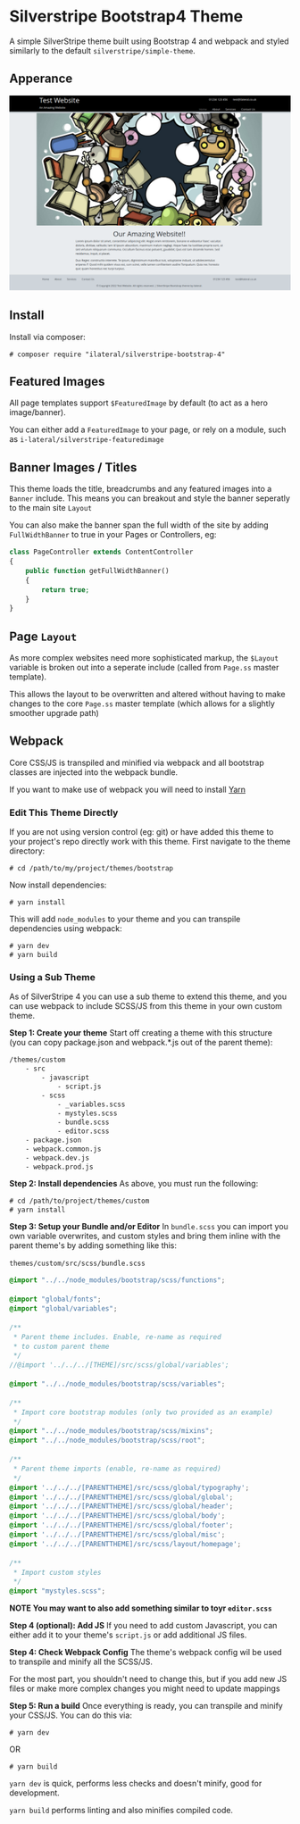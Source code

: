 # Silverstripe Bootstrap4 Theme

A simple SilverStripe theme built using Bootstrap 4 and webpack and styled
similarly to the default `silverstripe/simple-theme`.

## Apperance

![Theme Preview](./theme-ss4-bootstrap4.png)

## Install

Install via composer:

    # composer require "ilateral/silverstripe-bootstrap-4"

## Featured Images

All page templates support `$FeaturedImage` by default (to act as a hero
image/banner).

You can either add a `FeaturedImage` to your page, or rely on a module,
such as `i-lateral/silverstripe-featuredimage`

## Banner Images / Titles

This theme loads the title, breadcrumbs and any featured
images into a `Banner` include. This means you can 
breakout and style the banner seperatly to the main site
`Layout`

You can also make the banner span the full width of the 
site by adding `FullWidthBanner` to true in your Pages
or Controllers, eg:

```PHP
class PageController extends ContentController
{
    public function getFullWidthBanner()
    {
        return true;
    }
}
```
## Page `Layout`

As more complex websites need more sophisticated markup, 
the `$Layout` variable is broken out into a seperate 
include (called from `Page.ss` master template).

This allows the layout to be overwritten and altered
without having to make changes to the core `Page.ss`
master template (which allows for a slightly smoother
upgrade path)

## Webpack

Core CSS/JS is transpiled and minified via webpack and all bootstrap classes
are injected into the webpack bundle.

If you want to make use of webpack you will need to install [Yarn](https://yarnpkg.com/getting-started)

### Edit This Theme Directly

If you are not using version control (eg: git) or have added this theme to your
project's repo directly work with this theme. First navigate to the theme directory:

    # cd /path/to/my/project/themes/bootstrap

Now install dependencies:

    # yarn install

This will add `node_modules` to your theme and you can transpile dependencies using webpack:

    # yarn dev
    # yarn build

### Using a Sub Theme

As of SilverStripe 4 you can use a sub theme to extend this theme, and you can use webpack
to include SCSS/JS from this theme in your own custom theme.

**Step 1: Create your theme**
Start off creating a theme with this structure (you can copy package.json and webpack.*.js
out of the parent theme):

    /themes/custom
        - src
            - javascript
                - script.js
            - scss
                - _variables.scss
                - mystyles.scss
                - bundle.scss
                - editor.scss
        - package.json
        - webpack.common.js
        - webpack.dev.js
        - webpack.prod.js

**Step 2: Install dependencies**
As above, you must run the following:

    # cd /path/to/project/themes/custom
    # yarn install

**Step 3: Setup your Bundle and/or Editor**
In `bundle.scss` you can import you own variable overwrites, and custom styles and
bring them inline with the parent theme's by adding something like this:

`themes/custom/src/scss/bundle.scss`
```scss
@import "../../node_modules/bootstrap/scss/functions";

@import "global/fonts";
@import "global/variables";

/**
 * Parent theme includes. Enable, re-name as required
 * to custom parent theme
 */
//@import '../../../[THEME]/src/scss/global/variables';

@import "../../node_modules/bootstrap/scss/variables";

/**
 * Import core bootstrap modules (only two provided as an example)
 */
@import "../../node_modules/bootstrap/scss/mixins";
@import "../../node_modules/bootstrap/scss/root";

/**
 * Parent theme imports (enable, re-name as required)
 */
@import '../../../[PARENTTHEME]/src/scss/global/typography';
@import '../../../[PARENTTHEME]/src/scss/global/global';
@import '../../../[PARENTTHEME]/src/scss/global/header';
@import '../../../[PARENTTHEME]/src/scss/global/body';
@import '../../../[PARENTTHEME]/src/scss/global/footer';
@import '../../../[PARENTTHEME]/src/scss/global/misc';
@import '../../../[PARENTTHEME]/src/scss/layout/homepage';

/**
 * Import custom styles
 */
@import "mystyles.scss";
```

**NOTE You may want to also add something similar to toyr `editor.scss`**

**Step 4 (optional): Add JS**
If you need to add custom Javascript, you can either add it to your theme's
`script.js` or add additional JS files. 

**Step 4: Check Webpack Config**
The theme's webpack config wil be used to transpile and minify all the SCSS/JS.

For the most part, you shouldn't need to change this, but if you add new JS files or
make more complex changes you might need to update mappings

**Step 5: Run a build**
Once everything is ready, you can transpile and minify your CSS/JS. You can do this via:

    # yarn dev

OR

    # yarn build

`yarn dev` is quick, performs less checks and doesn't minify, good for development.

`yarn build` performs linting and also minifies compiled code.